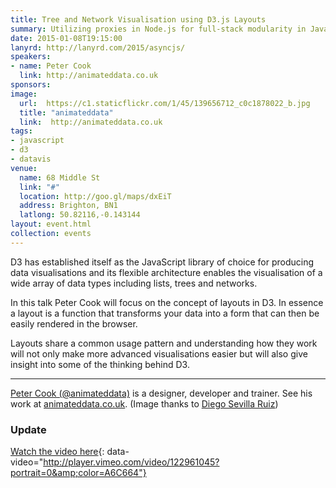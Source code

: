 ```yaml
---
title: Tree and Network Visualisation using D3.js Layouts
summary: Utilizing proxies in Node.js for full-stack modularity in JavaScript applications.
date: 2015-01-08T19:15:00
lanyrd: http://lanyrd.com/2015/asyncjs/
speakers:
- name: Peter Cook
  link: http://animateddata.co.uk
sponsors:
image:
  url:  https://c1.staticflickr.com/1/45/139656712_c0c1878022_b.jpg
  title: "animateddata"
  link:  http://animateddata.co.uk
tags:
- javascript
- d3
- datavis
venue:
  name: 68 Middle St
  link: "#"
  location: http://goo.gl/maps/dxEiT
  address: Brighton, BN1
  latlong: 50.82116,-0.143144
layout: event.html
collection: events
---
```


D3 has established itself as the JavaScript library of choice for producing data visualisations and its flexible architecture enables the visualisation of a wide array of data types including lists, trees and networks.

In this talk Peter Cook will focus on the concept of layouts in D3. In essence a layout is a function that transforms your data into a form that can then be easily rendered in the browser. 

Layouts share a common usage pattern and understanding how they work will not only make more advanced visualisations easier but will also give insight into some of the thinking behind D3.

***
[Peter Cook (@animateddata)](https://twitter.com/animateddata) is a designer, developer and trainer. See his work at [animateddata.co.uk](http://animateddata.co.uk). (Image thanks to [Diego Sevilla Ruiz](https://www.flickr.com/photos/dsevilla/139656712))

### Update

[Watch the video here](https://vimeo.com/122961045){: data-video="http://player.vimeo.com/video/122961045?portrait=0&amp;color=A6C664"}
